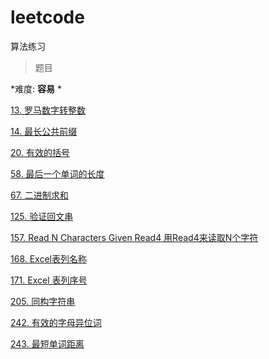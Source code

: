 # leetcode
算法练习
>题目

*难度: **容易** *

[13. 罗马数字转整数](https://leetcode.cn/problems/roman-to-integer/)

[14. 最长公共前缀](https://leetcode.cn/problems/longest-common-prefix/)

[20. 有效的括号](https://leetcode.cn/problems/valid-parentheses/)

[58. 最后一个单词的长度](https://leetcode.cn/problems/length-of-last-word/)

[67. 二进制求和](https://leetcode.cn/problems/add-binary/)

[125. 验证回文串](https://leetcode.cn/problems/valid-palindrome/)

[157. Read N Characters Given Read4 用Read4来读取N个字符](https://www.cnblogs.com/grandyang/p/5174322.html)

[168. Excel表列名称](https://leetcode.cn/problems/excel-sheet-column-title/)

[171. Excel 表列序号](https://leetcode.cn/problems/excel-sheet-column-number/)

[205. 同构字符串](https://leetcode.cn/problems/isomorphic-strings/)

[242. 有效的字母异位词](https://leetcode.cn/problems/valid-anagram/)

[243. 最短单词距离](https://cloud.tencent.com/developer/article/1660300)
